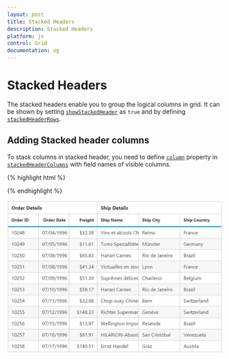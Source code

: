 ```yaml
---
layout: post
title: Stacked Headers
description: Stacked Headers
platform: js
control: Grid
documentation: ug
---
```

# Stacked Headers

The stacked headers enable you to group the logical columns in grid. It can be shown by setting [`showStackedHeader`](http://help.syncfusion.com/js/api/ejgrid#members:showstackedheader "") as `true` and by defining [`stackedHeaderRows`](http://help.syncfusion.com/js/api/ejgrid#members:stackedheaderrows "").

## Adding Stacked header columns

To stack columns in stacked header, you need to define [`column`](http://help.syncfusion.com/js/api/ejgrid#members:stackedheaderrows-stackedheadercolumns-column "") property in [`stackedHeaderColumns`](http://help.syncfusion.com/js/api/ejgrid#members:stackedheaderrows-stackedheadercolumns "") with field names of visible columns.

{% highlight html %}
<div id="Grid"></div>

<script type="text/javascript">

$("#Grid").ejGrid({

// the datasource "window.gridData" is referred from jsondata.min.js
	dataSource: window.gridData,
	showStackedHeader: true,
	stackedHeaderRows: [{ stackedHeaderColumns: 
		[
			{headerText: "Order Details",column: "OrderID,OrderDate,Freight"},
			{headerText: "Ship Details",column: "ShipName,ShipCity,ShipCountry"}
			]
		}],
	columns: 
	[
		{field: "OrderID",headerText: "Order ID",width: 80},
		{field: "OrderDate",headerText: "Order Date",width: 80,format: "{0:MM/dd/yyyy}",textAlign: ej.TextAlign.Right},
		{field: "Freight",width: 75,format: "{0:C}",textAlign: ej.TextAlign.Right},
		{field: "ShipName",headerText: "Ship Name",width: 110},
		{field: "ShipCity",headerText: "Ship City",width: 110},
		{field: "ShipCountry",headerText: "Ship Country",width: 110}
	]
});

</script>



{% endhighlight %}

![](Stackedheader_images/Stackedheader_img1.jpeg)

